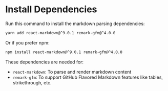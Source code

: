 # Install Dependencies

Run this command to install the markdown parsing dependencies:

```bash
yarn add react-markdown@^9.0.1 remark-gfm@^4.0.0
```

Or if you prefer npm:

```bash
npm install react-markdown@^9.0.1 remark-gfm@^4.0.0
```

These dependencies are needed for:
- `react-markdown`: To parse and render markdown content
- `remark-gfm`: To support GitHub Flavored Markdown features like tables, strikethrough, etc.
